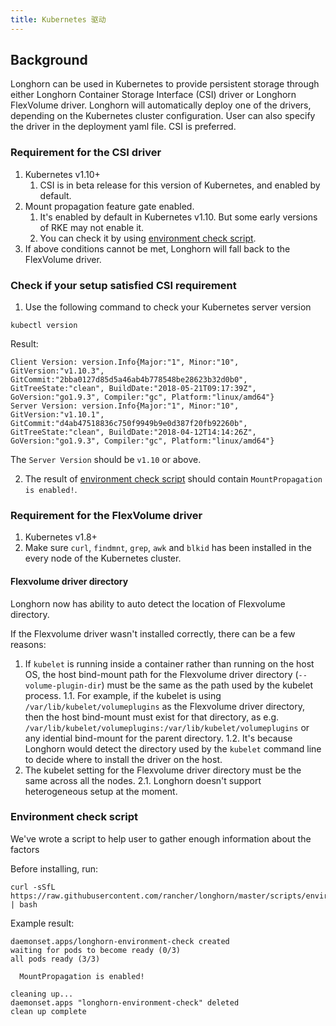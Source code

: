 ```yaml
---
title: Kubernetes 驱动
---
```


## Background

Longhorn can be used in Kubernetes to provide persistent storage through either Longhorn Container Storage Interface (CSI) driver or Longhorn FlexVolume driver. Longhorn will automatically deploy one of the drivers, depending on the Kubernetes cluster configuration. User can also specify the driver in the deployment yaml file. CSI is preferred.

### Requirement for the CSI driver

1. Kubernetes v1.10+
   1. CSI is in beta release for this version of Kubernetes, and enabled by default.
2. Mount propagation feature gate enabled.
   1. It's enabled by default in Kubernetes v1.10. But some early versions of RKE may not enable it.
   2. You can check it by using [environment check script](#environment-check-script).
3. If above conditions cannot be met, Longhorn will fall back to the FlexVolume driver.

### Check if your setup satisfied CSI requirement
1. Use the following command to check your Kubernetes server version
```
kubectl version
```
Result:
```
Client Version: version.Info{Major:"1", Minor:"10", GitVersion:"v1.10.3", GitCommit:"2bba0127d85d5a46ab4b778548be28623b32d0b0", GitTreeState:"clean", BuildDate:"2018-05-21T09:17:39Z", GoVersion:"go1.9.3", Compiler:"gc", Platform:"linux/amd64"}
Server Version: version.Info{Major:"1", Minor:"10", GitVersion:"v1.10.1", GitCommit:"d4ab47518836c750f9949b9e0d387f20fb92260b", GitTreeState:"clean", BuildDate:"2018-04-12T14:14:26Z", GoVersion:"go1.9.3", Compiler:"gc", Platform:"linux/amd64"}
```
The `Server Version` should be `v1.10` or above.

2. The result of [environment check script](#environment-check-script) should contain `MountPropagation is enabled!`.

### Requirement for the FlexVolume driver

1.  Kubernetes v1.8+
2.  Make sure `curl`, `findmnt`, `grep`, `awk` and `blkid` has been installed in the every node of the Kubernetes cluster.

#### Flexvolume driver directory

Longhorn now has ability to auto detect the location of Flexvolume directory.

If the Flexvolume driver wasn't installed correctly, there can be a few reasons:
1. If `kubelet` is running inside a container rather than running on the host OS, the host bind-mount path for the Flexvolume driver directory (`--volume-plugin-dir`) must be the same as the path used by the kubelet process.
1.1. For example, if the kubelet is using `/var/lib/kubelet/volumeplugins` as
the Flexvolume driver directory, then the host bind-mount must exist for that
directory, as e.g. `/var/lib/kubelet/volumeplugins:/var/lib/kubelet/volumeplugins` or any idential bind-mount for the parent directory.
1.2. It's because Longhorn would detect the directory used by the `kubelet` command line to decide where to install the driver on the host.
2. The kubelet setting for the Flexvolume driver directory must be the same across all the nodes.
2.1. Longhorn doesn't support heterogeneous setup at the moment.

### Environment check script

We've wrote a script to help user to gather enough information about the factors

Before installing, run:
```
curl -sSfL https://raw.githubusercontent.com/rancher/longhorn/master/scripts/environment_check.sh | bash
```
Example result:
```
daemonset.apps/longhorn-environment-check created
waiting for pods to become ready (0/3)
all pods ready (3/3)

  MountPropagation is enabled!

cleaning up...
daemonset.apps "longhorn-environment-check" deleted
clean up complete
```
